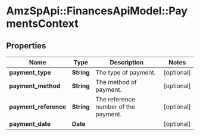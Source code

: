 # AmzSpApi::FinancesApiModel::PaymentsContext

## Properties
Name | Type | Description | Notes
------------ | ------------- | ------------- | -------------
**payment_type** | **String** | The type of payment. | [optional] 
**payment_method** | **String** | The method of payment. | [optional] 
**payment_reference** | **String** | The reference number of the payment. | [optional] 
**payment_date** | **Date** |  | [optional] 

